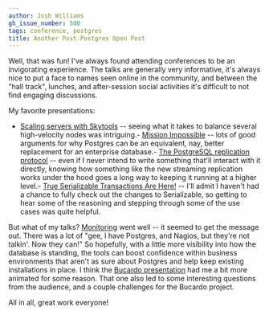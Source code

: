 ```yaml
---
author: Josh Williams
gh_issue_number: 500
tags: conference, postgres
title: Another Post-Postgres Open Post
---
```




Well, that was fun!  I've always found attending conferences to be an invigorating experience.  The talks are generally very informative, it's always nice to put a face to names seen online in the community, and between the "hall track", lunches, and after-session social activities it's difficult to not find engaging discussions.

My favorite presentations:

- [Scaling servers with Skytools](http://postgresopen.org/2011/schedule/presentations/90/) -- seeing what it takes to balance several high-velocity nodes was intriguing.- [Mission Impossible](http://postgresopen.org/2011/schedule/presentations/22/) -- lots of good arguments for why Postgres can be an equivalent, nay, better replacement for an enterprise database.- [The PostgreSQL replication protocol](http://postgresopen.org/2011/schedule/presentations/65/) -- even if I never intend to write something that'll interact with it directly, knowing how something like the new streaming replication works under the hood goes a long way to keeping it running at a higher level.- [True Serializable Transactions Are Here!](http://postgresopen.org/2011/schedule/presentations/61/) -- I'll admit I haven't had a chance to fully check out the changes to Serializable, so getting to hear some of the reasoning and stepping through some of the use cases was quite helpful.

But what of my talks?  [Monitoring](http://joshwilliams.name/talks/monitoring/) went well -- it seemed to get the message out.  There was a lot of "gee, I have Postgres, and Nagios, but they're not talkin'.  Now they can!"  So hopefully, with a little more visibility into how the database is standing, the tools can boost confidence within business environments that aren't as sure about Postgres and help keep existing installations in place.  I think the [Bucardo presentation](http://bucardo.org/slides/b5_multi_master/) had me a bit more animated for some reason.  That one also led to some interesting questions from the audience, and a couple challenges for the Bucardo project.

All in all, great work everyone!


